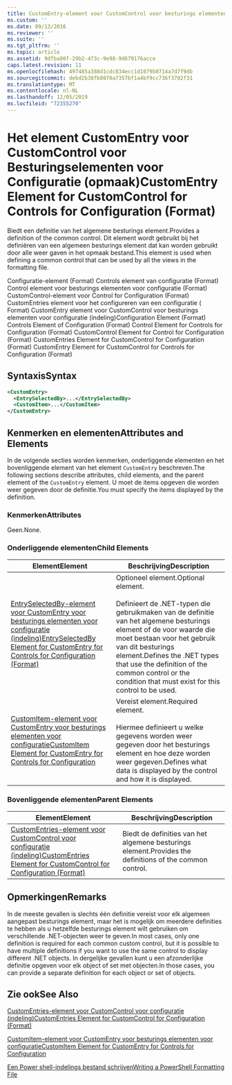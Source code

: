 ```yaml
---
title: CustomEntry-element voor CustomControl voor besturings elementen voor configuratie (indeling) | Microsoft Docs
ms.custom: ''
ms.date: 09/13/2016
ms.reviewer: ''
ms.suite: ''
ms.tgt_pltfrm: ''
ms.topic: article
ms.assetid: 9dfba86f-29b2-473c-9e98-9d679176acce
caps.latest.revision: 11
ms.openlocfilehash: 497485a388d1cdc834ecc1d1079b0714a7d7f9db
ms.sourcegitcommit: debd2b38fb8070a7357bf1a4bf9cc736f3702f31
ms.translationtype: MT
ms.contentlocale: nl-NL
ms.lasthandoff: 12/05/2019
ms.locfileid: "72355270"
---
```

# <a name="customentry-element-for-customcontrol-for-controls-for-configuration-format"></a><span data-ttu-id="0884d-102">Het element CustomEntry voor CustomControl voor Besturingselementen voor Configuratie (opmaak)</span><span class="sxs-lookup"><span data-stu-id="0884d-102">CustomEntry Element for CustomControl for Controls for Configuration (Format)</span></span>

<span data-ttu-id="0884d-103">Biedt een definitie van het algemene besturings element.</span><span class="sxs-lookup"><span data-stu-id="0884d-103">Provides a definition of the common control.</span></span> <span data-ttu-id="0884d-104">Dit element wordt gebruikt bij het definiëren van een algemeen besturings element dat kan worden gebruikt door alle weer gaven in het opmaak bestand.</span><span class="sxs-lookup"><span data-stu-id="0884d-104">This element is used when defining a common control that can be used by all the views in the formatting file.</span></span>

<span data-ttu-id="0884d-105">Configuratie-element (Format) Controls element van configuratie (Format) Control element voor besturings elementen voor configuratie (Format) CustomControl-element voor Control for Configuration (Format) CustomEntries element voor het configureren van een configuratie ( Format) CustomEntry element voor CustomControl voor besturings elementen voor configuratie (indeling)</span><span class="sxs-lookup"><span data-stu-id="0884d-105">Configuration Element (Format) Controls Element of Configuration (Format) Control Element for Controls for Configuration (Format) CustomControl Element for Control for Configuration (Format) CustomEntries Element for CustomControl for Configuration (Format) CustomEntry Element for CustomControl for Controls for Configuration (Format)</span></span>

## <a name="syntax"></a><span data-ttu-id="0884d-106">Syntaxis</span><span class="sxs-lookup"><span data-stu-id="0884d-106">Syntax</span></span>

```xml
<CustomEntry>
  <EntrySelectedBy>...</EntrySelectedBy>
  <CustomItem>...</CustomItem>
</CustomEntry>

```

## <a name="attributes-and-elements"></a><span data-ttu-id="0884d-107">Kenmerken en elementen</span><span class="sxs-lookup"><span data-stu-id="0884d-107">Attributes and Elements</span></span>

<span data-ttu-id="0884d-108">In de volgende secties worden kenmerken, onderliggende elementen en het bovenliggende element van het element `CustomEntry` beschreven.</span><span class="sxs-lookup"><span data-stu-id="0884d-108">The following sections describe attributes, child elements, and the parent element of the `CustomEntry` element.</span></span> <span data-ttu-id="0884d-109">U moet de items opgeven die worden weer gegeven door de definitie.</span><span class="sxs-lookup"><span data-stu-id="0884d-109">You must specify the items displayed by the definition.</span></span>

### <a name="attributes"></a><span data-ttu-id="0884d-110">Kenmerken</span><span class="sxs-lookup"><span data-stu-id="0884d-110">Attributes</span></span>

<span data-ttu-id="0884d-111">Geen.</span><span class="sxs-lookup"><span data-stu-id="0884d-111">None.</span></span>

### <a name="child-elements"></a><span data-ttu-id="0884d-112">Onderliggende elementen</span><span class="sxs-lookup"><span data-stu-id="0884d-112">Child Elements</span></span>

|<span data-ttu-id="0884d-113">Element</span><span class="sxs-lookup"><span data-stu-id="0884d-113">Element</span></span>|<span data-ttu-id="0884d-114">Beschrijving</span><span class="sxs-lookup"><span data-stu-id="0884d-114">Description</span></span>|
|-------------|-----------------|
|[<span data-ttu-id="0884d-115">EntrySelectedBy-element voor CustomEntry voor besturings elementen voor configuratie (indeling)</span><span class="sxs-lookup"><span data-stu-id="0884d-115">EntrySelectedBy Element for CustomEntry for Controls for Configuration (Format)</span></span>](./entryselectedby-element-for-customentry-for-controls-for-configuration-format.md)|<span data-ttu-id="0884d-116">Optioneel element.</span><span class="sxs-lookup"><span data-stu-id="0884d-116">Optional element.</span></span><br /><br /> <span data-ttu-id="0884d-117">Definieert de .NET-typen die gebruikmaken van de definitie van het algemene besturings element of de voor waarde die moet bestaan voor het gebruik van dit besturings element.</span><span class="sxs-lookup"><span data-stu-id="0884d-117">Defines the .NET types that use the definition of the common control or the condition that must exist for this control to be used.</span></span>|
|[<span data-ttu-id="0884d-118">CustomItem-element voor CustomEntry voor besturings elementen voor configuratie</span><span class="sxs-lookup"><span data-stu-id="0884d-118">CustomItem Element for CustomEntry for Controls for Configuration</span></span>](./customitem-element-for-customentry-for-controls-for-configuration-format.md)|<span data-ttu-id="0884d-119">Vereist element.</span><span class="sxs-lookup"><span data-stu-id="0884d-119">Required element.</span></span><br /><br /> <span data-ttu-id="0884d-120">Hiermee definieert u welke gegevens worden weer gegeven door het besturings element en hoe deze worden weer gegeven.</span><span class="sxs-lookup"><span data-stu-id="0884d-120">Defines what data is displayed by the control and how it is displayed.</span></span>|

### <a name="parent-elements"></a><span data-ttu-id="0884d-121">Bovenliggende elementen</span><span class="sxs-lookup"><span data-stu-id="0884d-121">Parent Elements</span></span>

|<span data-ttu-id="0884d-122">Element</span><span class="sxs-lookup"><span data-stu-id="0884d-122">Element</span></span>|<span data-ttu-id="0884d-123">Beschrijving</span><span class="sxs-lookup"><span data-stu-id="0884d-123">Description</span></span>|
|-------------|-----------------|
|[<span data-ttu-id="0884d-124">CustomEntries-element voor CustomControl voor configuratie (indeling)</span><span class="sxs-lookup"><span data-stu-id="0884d-124">CustomEntries Element for CustomControl for Configuration (Format)</span></span>](./customentries-element-for-customcontrol-for-controls-for-configuration-format.md)|<span data-ttu-id="0884d-125">Biedt de definities van het algemene besturings element.</span><span class="sxs-lookup"><span data-stu-id="0884d-125">Provides the definitions of the common control.</span></span>|

## <a name="remarks"></a><span data-ttu-id="0884d-126">Opmerkingen</span><span class="sxs-lookup"><span data-stu-id="0884d-126">Remarks</span></span>

<span data-ttu-id="0884d-127">In de meeste gevallen is slechts één definitie vereist voor elk algemeen aangepast besturings element, maar het is mogelijk om meerdere definities te hebben als u hetzelfde besturings element wilt gebruiken om verschillende .NET-objecten weer te geven.</span><span class="sxs-lookup"><span data-stu-id="0884d-127">In most cases, only one definition is required for each common custom control, but it is possible to have multiple definitions if you want to use the same control to display different .NET objects.</span></span> <span data-ttu-id="0884d-128">In dergelijke gevallen kunt u een afzonderlijke definitie opgeven voor elk object of set met objecten.</span><span class="sxs-lookup"><span data-stu-id="0884d-128">In those cases, you can provide a separate definition for each object or set of objects.</span></span>

## <a name="see-also"></a><span data-ttu-id="0884d-129">Zie ook</span><span class="sxs-lookup"><span data-stu-id="0884d-129">See Also</span></span>

[<span data-ttu-id="0884d-130">CustomEntries-element voor CustomControl voor configuratie (indeling)</span><span class="sxs-lookup"><span data-stu-id="0884d-130">CustomEntries Element for CustomControl for Configuration (Format)</span></span>](./customentries-element-for-customcontrol-for-controls-for-configuration-format.md)

[<span data-ttu-id="0884d-131">CustomItem-element voor CustomEntry voor besturings elementen voor configuratie</span><span class="sxs-lookup"><span data-stu-id="0884d-131">CustomItem Element for CustomEntry for Controls for Configuration</span></span>](./customitem-element-for-customentry-for-controls-for-configuration-format.md)

[<span data-ttu-id="0884d-132">Een Power shell-indelings bestand schrijven</span><span class="sxs-lookup"><span data-stu-id="0884d-132">Writing a PowerShell Formatting File</span></span>](./writing-a-powershell-formatting-file.md)
